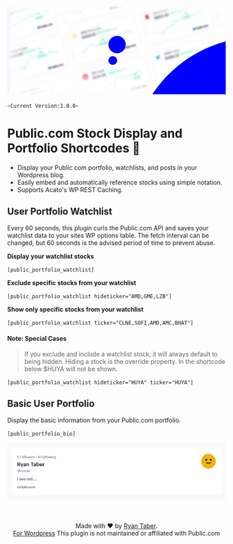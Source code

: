 <img src="https://github.com/ryntab/Public-Portfolio/blob/main/Banner.jpg">

`~Current Version:1.0.0~`

# Public.com Stock Display and Portfolio Shortcodes 🤑
- Display your Public.com portfolio, watchlists, and posts in your Wordpress blog.
- Easily embed and automatically reference stocks using simple notation. 
- Supports Acato's WP REST Caching.

## User Portfolio Watchlist

Every 60 seconds, this plugin curls the Public.com API and saves your watchlist data to your sites WP options table. The fetch interval can be changed, but 60 seconds is the advised period of time to prevent abuse.

**Display your watchlist stocks**

```
[public_portfolio_watchlist]
```

**Exclude specific stocks from your watchlist**

```
[public_portfolio_watchlist hideticker="AMD,GME,LZB"]
```

**Show only specific stocks from your watchlist**

```
[public_portfolio_watchlist ticker="CLNE,SOFI,AMD,AMC,BHAT"]
```

#### **Note:** Special Cases
> If you exclude and include a watchlist stock, it will always default to being hidden. Hiding a stock is the override property. In the shortcode below $HUYA will not be shown.
```
[public_portfolio_watchlist hideticker="HUYA" ticker="HUYA"]
```



## Basic User Portfolio

Display the basic information from your Public.com portfolio.
```
[public_portfolio_bio]
```

<img src="https://github.com/ryntab/Public-Portfolio/blob/main/Profile.png">

<p align="center">
    <br/><br/>
    Made with ❤ by <a href="ryntab.com">Ryan Taber</a>.<br/>
    <a href="#">For Wordpress</a>
    This plugin is not maintained or affiliated with Public.com
</p>

